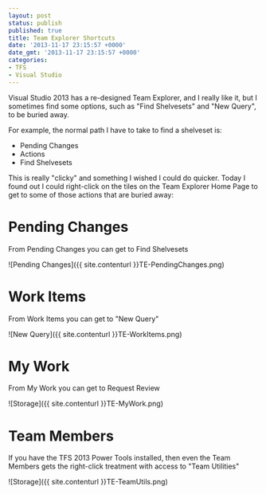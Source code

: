 ```yaml
---
layout: post
status: publish
published: true
title: Team Explorer Shortcuts
date: '2013-11-17 23:15:57 +0000'
date_gmt: '2013-11-17 23:15:57 +0000'
categories:
- TFS
- Visual Studio
---
```

Visual Studio 2013 has a re-designed Team Explorer, and I really like it, but I sometimes find some options, such as "Find Shelvesets" and "New Query", to be buried away. 

For example, the normal path I have to take to find a shelveset is:

 - Pending Changes
 - Actions
 - Find Shelvesets
 
This is really "clicky" and something I wished I could do quicker.
Today I found out I could right-click on the tiles on the Team Explorer Home Page to get to some of those actions that are buried away:<br />
# Pending Changes
From Pending Changes you can get to Find Shelvesets

![Pending Changes]({{ site.contenturl }}TE-PendingChanges.png)

# Work Items
From Work Items you can get to "New Query"

![New Query]({{ site.contenturl }}TE-WorkItems.png)

# My Work
From My Work you can get to Request Review

![Storage]({{ site.contenturl }}TE-MyWork.png)

# Team Members
If you have the TFS 2013 Power Tools installed, then even the Team Members gets the right-click treatment with access to "Team Utilities"

![Storage]({{ site.contenturl }}TE-TeamUtils.png)